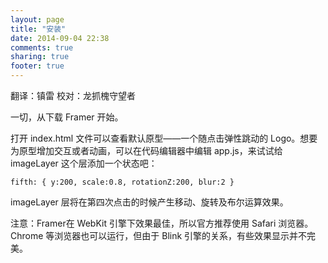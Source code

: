 ```yaml
---
layout: page
title: "安装"
date: 2014-09-04 22:38
comments: true
sharing: true
footer: true
---
```

翻译：镇雷 校对：龙抓槐守望者

一切，从下载 Framer 开始。

打开 index.html 文件可以查看默认原型——一个随点击弹性跳动的 Logo。想要为原型增加交互或者动画，可以在代码编辑器中编辑 app.js，来试试给 imageLayer 这个层添加一个状态吧：

	fifth: { y:200, scale:0.8, rotationZ:200, blur:2 }

imageLayer 层将在第四次点击的时候产生移动、旋转及布尔运算效果。

注意：Framer在 WebKit 引擎下效果最佳，所以官方推荐使用 Safari 浏览器。Chrome 等浏览器也可以运行，但由于 Blink 引擎的关系，有些效果显示并不完美。